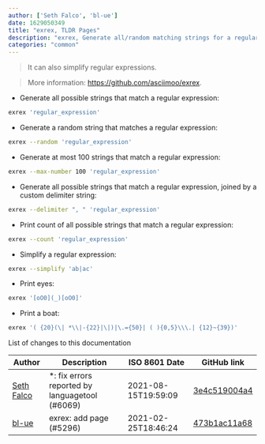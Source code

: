 ```yaml
---
author: ['Seth Falco', 'bl-ue']
date: 1629050349
title: "exrex, TLDR Pages"
description: "exrex, Generate all/random matching strings for a regular expression."
categories: "common"
---
```

> It can also simplify regular expressions.

> More information: <https://github.com/asciimoo/exrex>.

- Generate all possible strings that match a regular expression:

```bash
exrex 'regular_expression'
```

- Generate a random string that matches a regular expression:

```bash
exrex --random 'regular_expression'
```

- Generate at most 100 strings that match a regular expression:

```bash
exrex --max-number 100 'regular_expression'
```

- Generate all possible strings that match a regular expression, joined by a custom delimiter string:

```bash
exrex --delimiter ", " 'regular_expression'
```

- Print count of all possible strings that match a regular expression:

```bash
exrex --count 'regular_expression'
```

- Simplify a regular expression:

```bash
exrex --simplify 'ab|ac'
```

- Print eyes:

```bash
exrex '[oO0](_)[oO0]'
```

- Print a boat:

```bash
exrex '( {20}(\| *\\|-{22}|\|)|\.={50}| ( ){0,5}\\\.| {12}~{39})'
```
List of changes to this documentation


Author | Description | ISO 8601 Date | GitHub link
------|-----|-----|-----
[Seth Falco](mailto:seth@falco.fun) | *: fix errors reported by languagetool (#6069) | 2021-08-15T19:59:09 | [3e4c519004a4](https://github.com/tldr-pages/tldr/commit/3e4c519004a471c861cdc609fd7239ee3355671c)
[bl-ue](mailto:54780737+bl-ue@users.noreply.github.com) | exrex: add page (#5296) | 2021-02-25T18:46:24 | [473b1ac11a68](https://github.com/tldr-pages/tldr/commit/473b1ac11a68233184fb6cd9ecb0bae0cdf1b0b1)

